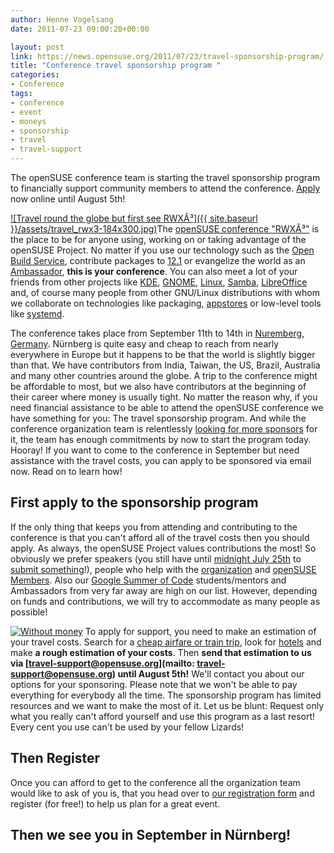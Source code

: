 ```yaml
---
author: Henne Vogelsang
date: 2011-07-23 09:00:20+00:00

layout: post
link: https://news.opensuse.org/2011/07/23/travel-sponsorship-program/
title: "Conference travel sponsorship program "
categories:
- Conference
tags:
- conference
- event
- moneys
- sponsorship
- travel
- travel-support
---
```



The openSUSE conference team is starting the travel sponsorship program to financially support community members to attend the conference.
[Apply](mailto:travel-support@opensuse.org) now online until August 5th!


[![Travel round the globe but first see RWXÂ³]({{ site.baseurl }}/assets/travel_rwx3-184x300.jpg)](http://www.flickr.com/photos/boston_public_library/3530715781/)The [openSUSE conference "RWXÂ³"](http://conference.opensuse.org) is the place to be for anyone using, working on  or taking advantage of the openSUSE Project. No matter if you use our  technology such as the [Open Build Service](http://openbuildservice.org/), contribute packages to [12.1](http://en.opensuse.org/Portal:Distribution) or evangelize the world as an [Ambassador](http://en.opensuse.org/Portal:Ambassadors), **this is your conference**. You can also meet a lot of your friends from other projects like [KDE](http://www.kde.org/), [GNOME](http://www.gnome.org), [Linux](http://kernel.org/), [Samba](http://www.samba.org/), [LibreOffice](http://libreoffice.org/) and, of course many people from other GNU/Linux distributions with whom we collaborate on technologies like packaging, [appstores](http://distributions.freedesktop.org/wiki/AppStream) or low-level tools like [systemd](http://www.freedesktop.org/wiki/Software/systemd).

The conference takes place from September 11th to 14th in [Nuremberg, Germany](http://www.tourismus.nuernberg.de/v04/pub/index.html?navID=en1). Nürnberg is quite easy and cheap to reach from nearly everywhere in Europe but it happens to  be that the world is slightly bigger than that. We have contributors from India, Taiwan, the US, Brazil, Australia and many  other countries around the globe. A trip to the conference might be affordable to most, but we also have contributors at the beginning of their career where money is usually tight. No matter the reason why, if you need financial assistance to be able to attend the openSUSE conference we have something for you: The travel sponsorship program. And while the conference organization team is relentlessly [looking for more sponsors](https://news.opensuse.org/2011/06/08/opensuse-conference-looking-for-sponsors/) for it, the team has enough commitments by now to start the program today. Hooray! If you want to come to the conference in September but need assistance with the travel costs, you can apply to be sponsored via email now. Read on to learn how!

<!-- more -->


## First apply to the sponsorship program


If the only thing that keeps you from attending and contributing to the conference is that you can't afford all of the travel costs then you should apply. As always, the openSUSE Project values contributions the most! So obviously we prefer speakers (you still have until [midnight July 25th](http://www.timeanddate.com/worldclock/fixedtime.html?day=25&month=7&year=2011&hour=0&min=0&sec=0&p1=0) to [submit something](https://news.opensuse.org/2011/07/11/opensuse-conference-cfp-deadline-extended/)!), people who help with the [organization](http://en.opensuse.org/openSUSE:Conference_meeting) and [openSUSE Members](http://en.opensuse.org/openSUSE:Members). Also our [Google Summer of Code](https://news.opensuse.org/2011/05/25/ready-set-code/) students/mentors and Ambassadors from very far away are high on our list. However, depending on funds and contributions, we will try to accommodate as many people as possible!

[![Without money](http://farm4.static.flickr.com/3210/3035489052_7a57df634d_m.jpg)](http://www.flickr.com/photos/tobanblack/3035489052/)
To apply for support, you need to make an estimation of your travel costs. Search for a [cheap airfare or train trip](http://conference.opensuse.org/how-to-get-there), look for [hotels](http://conference.opensuse.org/where-to-stay) and make **a rough estimation of your costs**. Then **send that estimation to us** **via [travel-support@opensuse.org](mailto: travel-support@opensuse.org) until August 5th!** We'll contact you about our options for your sponsoring. Please note that we won't be able to pay everything for everybody all the time. The sponsorship program has limited resources and we want to make the most of it. Let us be blunt: Request only what you really can't afford yourself and use this program as a last resort! Every cent you use can't be used by your fellow Lizards!


## Then Register


Once you can afford to get to the conference all the organization team would like to ask of you is, that you head over to [our registration form](http://conference.opensuse.org/indico/confRegistrationFormDisplay.py?confId=2) and register (for free!) to help us plan for a great event.


## Then we see you in September in Nürnberg!

		
